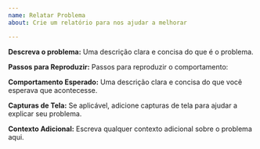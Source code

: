```yaml
---
name: Relatar Problema
about: Crie um relatório para nos ajudar a melhorar

---
```


**Descreva o problema:**
Uma descrição clara e concisa do que é o problema.

**Passos para Reproduzir:**
Passos para reproduzir o comportamento:

**Comportamento Esperado:**
Uma descrição clara e concisa do que você esperava que acontecesse.

**Capturas de Tela:**
Se aplicável, adicione capturas de tela para ajudar a explicar seu problema.

**Contexto Adicional:**
Escreva qualquer contexto adicional sobre o problema aqui.
